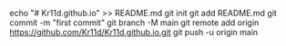 echo "# Kr11d.github.io" >> README.md
git init
git add README.md
git commit -m "first commit"
git branch -M main
git remote add origin https://github.com/Kr11d/Kr11d.github.io.git
git push -u origin main
